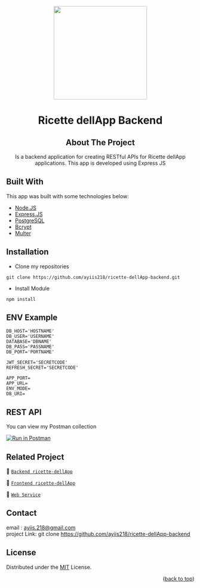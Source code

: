 <!-- PROJECT LOGO -->

<div align="center">

<img src="https://i.postimg.cc/yx8pCmKW/icon.png" align="center" width="250" height="auto" />
  <h1>Ricette dellApp Backend</h1>
  <h2>About The Project</h2>
  Is a backend application for creating RESTful APIs for Ricette dellApp applications. This app is developed using Express JS
</div>

## Built With
This app was built with some technologies below:
- [Node.JS](https://nodejs.org/en/)
- [Express.JS](https://expressjs.com/)
- [PostgreSQL](https://www.postgresql.org/)
- [Bcrypt](https://www.npmjs.com/package/bcrypt)
- [Multer](https://www.npmjs.com/package/multer)

## Installation
- Clone my repositories
```
git clone https://github.com/ayiis218/ricette-dellApp-backend.git
```
- Install Module

```
npm install
```

## ENV Example

```
DB_HOST='HOSTNAME'
DB_USER='USERNAME'
DATABASE='DBNAME'
DB_PASS='PASSNAME'
DB_PORT='PORTNAME'

JWT_SECRET='SECRETCODE'
REFRESH_SECRET='SECRETCODE'

APP_PORT=
APP_URL=
ENV_MODE=
DB_URI=
```

## REST API

You can view my Postman collection

[![Run in Postman](https://run.pstmn.io/button.svg)](https://app.getpostman.com/run-collection/07def495facb92195673?action=collection%2Fimport)
</br>
## Related Project
:rocket: [`Backend ricette-dellApp`](https://github.com/ayiis218/ricette-dellApp-backend.git)

:rocket: [`Frontend ricette-dellApp`](https://github.com/ayiis218/ricette-dellApp)

:rocket: [`Web Service`](https://ricette-dellapp.herokuapp.com/)
</br>

## Contact
email : ayiis.218@gmail.com
</br>
project Link: git clone https://github.com/ayiis218/ricette-dellApp-backend
</br>

## License
Distributed under the [MIT](/LICENSE) License.
<p align="right">(<a href="#top">back to top</a>)</p>
